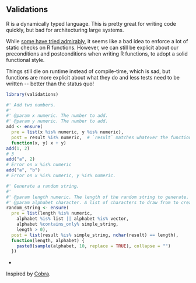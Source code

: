 ## Validations

R is a dynamically typed language. This is pretty great for writing code quickly, but bad for architecturing large systems.

While [some have tried admirably](https://github.com/zatonovo/lambda.r), it seems like a bad idea to enforce a lot of static checks on R functions.  However, we can still be explicit about our preconditions and postconditions when writing R functions, to adopt a solid functional style.

Things still die on runtime instead of compile-time, which is sad, but functions are more explicit about what they do and less tests need to be written -- better than the status quo!

```R
library(validations)

#' Add two numbers.
#'
#' @param x numeric. The number to add.
#' @param y numeric. The number to add.
add <- ensure(
  pre = list(x %is% numeric, y %is% numeric),
  post = result %is% numeric,  # `result` matches whatever the function returns.
  function(x, y) x + y)
add(1, 2)
# 3
add("a", 2)
# Error on x %is% numeric
add("a", "b")
# Error on x %is% numeric, y %is% numeric.
```

```R
#' Generate a random string.
#'
#' @param length numeric. The length of the random string to generate.
#' @param alphabet character. A list of characters to draw from to create the string.
random_string <- ensure(
  pre = list(length %is% numeric,
    alphabet %is% list || alphabet %is% vector,
    alphabet %contains_only% simple_string,
    length > 0),
  post = list(result %is% simple_string, nchar(result) == length),
  function(length, alphabet) {
    paste0(sample(alphabet, 10, replace = TRUE), collapse = "")
  })
```

-

Inspired by [Cobra](http://cobra-language.com/).

